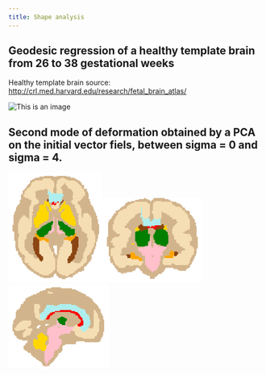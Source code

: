 ```yaml
---
title: Shape analysis
---
```


## Geodesic regression of a healthy template brain from 26 to 38 gestational weeks

Healthy template brain source: http://crl.med.harvard.edu/research/fetal_brain_atlas/

![This is an image](/assets/img/gif_regression_geodesique.gif)

## Second mode of deformation obtained by a PCA on the initial vector fiels, between sigma = 0 and sigma = 4.


<img src="/assets/img/ezgif.com-gif-maker(1).gif" alt="drawing" width="185"/><img src="/assets/img/ezgif.com-gif-maker(2).gif" alt="drawing" width="200"/><img src="/assets/img/ezgif.com-gif-maker(3).gif" alt="drawing" width="200"/>

